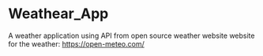 # Weathear_App
A weather application using API from open source weather website
website for the weather: https://open-meteo.com/
